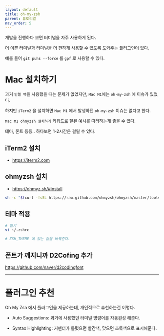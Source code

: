 ```yaml
---
layout: default
title: oh-my-zsh
parent: 튜토리얼
nav_order: 5
---
```


개발을 진행하다 보면 터미널을 자주 사용하게 된다.

더 이쁜 터미널과 터미널을 더 편하게 사용할 수 있도록 도와주는 플러그인이 있다.

예를 들어 `git puhs --force` 를 `gpf` 로 사용할 수 있다.

# Mac 설치하기

과거 `인텔 맥`을 사용했을 때는 문제가 없었지만, `Mac M1`에는 `oh-my-zsh` 에 이슈가 있었다.

하지만 `iTerm2` 을 설치하면 `Mac M1` 에서 발생하던 `oh-my-zsh` 이슈는 없다고 한다.

`Mac M1 ohmyzsh 설치하기` 키워드로 잘된 예시를 따라하는게 좋을 수 있다.

테마, 폰트 등등.. 하다보면 1-2시간은 걸릴 수 있다.

## iTerm2 설치

- https://iterm2.com

## ohmyzsh 설치

- https://ohmyz.sh/#install

```bash
sh -c "$(curl -fsSL https://raw.github.com/ohmyzsh/ohmyzsh/master/tools/install.sh)"
```

## 테마 적용

```bash
# 열기
vi ~/.zshrc

# ZSH_THEME 에 있는 값을 바꿔준다.
```

## 폰트가 깨지니까 D2Cofing 추가

https://github.com/naver/d2codingfont

---

# 플러그인 추천

Oh My Zsh 에서 플러그인을 제공하는데, 개인적으로 추천하는건 이렇다.

- Auto Suggestions: 과거에 사용했던 터미널 명령어를 자동왼성 해준다.

- Syntax Highlighting: 커멘터가 틀렸으면 빨간색, 맞으면 초록색으로 표시해준다.
